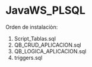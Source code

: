 # JavaWS_PLSQL
 Orden de instalaciòn:
 1. Script_Tablas.sql
 2. QB_CRUD_APLICACION.sql
 3. QB_LOGICA_APLICACION.sql
 4. triggers.sql 
